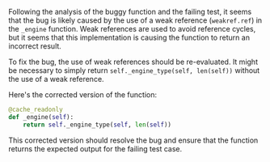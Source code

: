 Following the analysis of the buggy function and the failing test, it seems that the bug is likely caused by the use of a weak reference (`weakref.ref`) in the `_engine` function. Weak references are used to avoid reference cycles, but it seems that this implementation is causing the function to return an incorrect result.

To fix the bug, the use of weak references should be re-evaluated. It might be necessary to simply return `self._engine_type(self, len(self))` without the use of a weak reference.

Here's the corrected version of the function:

```python
@cache_readonly
def _engine(self):
    return self._engine_type(self, len(self))
```

This corrected version should resolve the bug and ensure that the function returns the expected output for the failing test case.